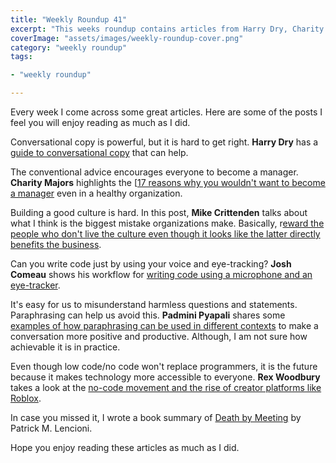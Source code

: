 ```yaml
---
title: "Weekly Roundup 41"
excerpt: "This weeks roundup contains articles from Harry Dry, Charity Majors, Mike Crittenden, Josh Comeau, Padmini Pyapali and Rex Woodbury"
coverImage: "assets/images/weekly-roundup-cover.png"
category: "weekly roundup"
tags:

- "weekly roundup"

---
```


Every week I come across some great articles. Here are some of the posts I feel you will enjoy reading as much as I did.

Conversational copy is powerful, but it is hard to get right. **Harry Dry** has a [guide to conversational copy](https://marketingexamples.com/copywriting/conversational/) that can help.

The conventional advice encourages everyone to become a manager. **Charity Majors** highlights the [[17 reasons why you wouldn't want to become a manager](https://charity.wtf/2019/09/08/reasons-not-to-be-a-manager/) even in a healthy organization.

Building a good culture is hard. In this post, **Mike Crittenden** talks about what I think is the biggest mistake organizations make. Basically, r[eward the people who don't live the culture even though it looks like the latter directly benefits the business](https://critter.blog/2020/10/15/the-hero-culture-conundrum/).

Can you write code just by using your voice and eye-tracking? **Josh Comeau** shows his workflow for [writing code using a microphone and an eye-tracker](https://joshwcomeau.com/accessibility/hands-free-coding/).

It's easy for us to misunderstand harmless questions and statements. Paraphrasing can help us avoid this. **Padmini Pyapali** shares some [examples of how paraphrasing can be used in different contexts](https://smallbigideas.substack.com/p/no-more-misunderstandings) to make a conversation more positive and productive. Although, I am not sure how achievable it is in practice.

Even though low code/no code won't replace programmers, it is the future because it makes technology more accessible to everyone. **Rex Woodbury** takes a look at the [no-code movement and the rise of creator platforms like Roblox](https://digitalnative.substack.com/p/roblox-airtable-and-the-building).

In case you missed it, I wrote a book summary of [Death by Meeting](https://www.discoveriesinbookland.com/blog/death-meeting) by Patrick M. Lencioni.

Hope you enjoy reading these articles as much as I did.
